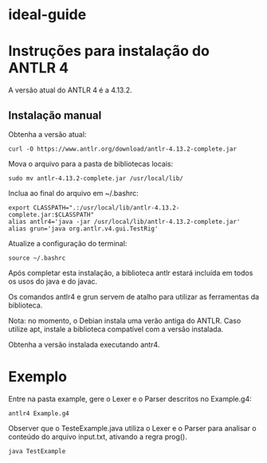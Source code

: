 # ideal-guide

# Instruções para instalação do ANTLR 4

A versão atual do ANTLR 4 é a 4.13.2.

## Instalação manual

Obtenha a versão atual:

```
curl -O https://www.antlr.org/download/antlr-4.13.2-complete.jar
```

Mova o arquivo para a pasta de bibliotecas locais:
```
sudo mv antlr-4.13.2-complete.jar /usr/local/lib/
```

Inclua ao final do arquivo em ~/.bashrc:
```
export CLASSPATH=".:/usr/local/lib/antlr-4.13.2-complete.jar:$CLASSPATH"
alias antlr4='java -jar /usr/local/lib/antlr-4.13.2-complete.jar'
alias grun='java org.antlr.v4.gui.TestRig'
```

Atualize a configuração do terminal:
```
source ~/.bashrc
```

Após completar esta instalação, a biblioteca antlr estará incluída em todos os usos do java e do javac.

Os comandos antlr4 e grun servem de atalho para utilizar as ferramentas da biblioteca.


Nota: no momento, o Debian instala uma verão antiga do ANTLR. Caso utilize apt, instale a biblioteca compatível com a versão instalada.

Obtenha a versão instalada executando antr4.

# Exemplo

Entre na pasta example, gere o Lexer e o Parser descritos no Example.g4:

```
antlr4 Example.g4
```

Observer que o TesteExample.java utiliza o Lexer e o Parser para analisar o conteúdo do arquivo input.txt, ativando a regra prog().

```
java TestExample
```


